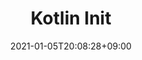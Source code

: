 ---
title: "Kotlin Init"
date: 2021-01-05T20:08:28+09:00
Description: ""
Tags: []
Categories: []
DisableComments: false
---
